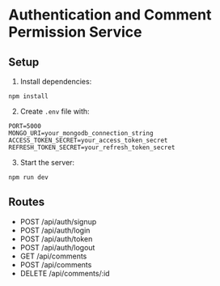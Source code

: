 # Authentication and Comment Permission Service

## Setup

1. Install dependencies:
```
npm install
```

2. Create `.env` file with:
```
PORT=5000
MONGO_URI=your_mongodb_connection_string
ACCESS_TOKEN_SECRET=your_access_token_secret
REFRESH_TOKEN_SECRET=your_refresh_token_secret
```

3. Start the server:
```
npm run dev
```

## Routes

- POST /api/auth/signup
- POST /api/auth/login
- POST /api/auth/token
- POST /api/auth/logout
- GET /api/comments
- POST /api/comments
- DELETE /api/comments/:id